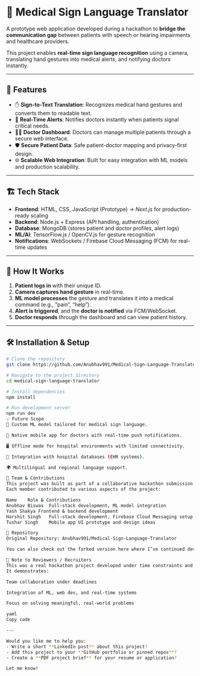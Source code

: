 # 🧠 Medical Sign Language Translator

A prototype web application developed during a hackathon to **bridge the communication gap** between patients with speech or hearing impairments and healthcare providers.

This project enables **real-time sign language recognition** using a camera, translating hand gestures into medical alerts, and notifying doctors instantly.

---

## 🚀 Features

- ✋ **Sign-to-Text Translation**: Recognizes medical hand gestures and converts them to readable text.
- 📢 **Real-Time Alerts**: Notifies doctors instantly when patients signal critical needs.
- 👩‍⚕️ **Doctor Dashboard**: Doctors can manage multiple patients through a secure web interface.
- 🛡 **Secure Patient Data**: Safe patient-doctor mapping and privacy-first design.
- 🌐 **Scalable Web Integration**: Built for easy integration with ML models and production scalability.

---

## 🏗 Tech Stack

- **Frontend**: HTML, CSS, JavaScript (Prototype) → *Next.js* for production-ready scaling
- **Backend**: Node.js + Express (API handling, authentication)
- **Database**: MongoDB (stores patient and doctor profiles, alert logs)
- **ML/AI**: TensorFlow.js / OpenCV.js for gesture recognition
- **Notifications**: WebSockets / Firebase Cloud Messaging (FCM) for real-time updates

---

## 🔧 How It Works

1. **Patient logs in** with their unique ID.
2. **Camera captures hand gesture** in real-time.
3. **ML model processes** the gesture and translates it into a medical command (e.g., “pain”, “help”).
4. **Alert is triggered**, and the **doctor is notified** via FCM/WebSocket.
5. **Doctor responds** through the dashboard and can view patient history.

---

## 🛠 Installation & Setup

```bash
# Clone the repository
git clone https://github.com/Anubhav991/Medical-Sign-Language-Translator.git

# Navigate to the project directory
cd medical-sign-language-translator

# Install dependencies
npm install

# Run development server
npm run dev
💡 Future Scope
🧠 Custom ML model tailored for medical sign language.

📱 Native mobile app for doctors with real-time push notifications.

🖥 Offline mode for hospital environments with limited connectivity.

🔗 Integration with hospital databases (EHR systems).

🌍 Multilingual and regional language support.

🤝 Team & Contributions
This project was built as part of a collaborative hackathon submission.
Each member contributed to various aspects of the project:

Name	Role & Contributions
Anubhav Biswas	Full-stack development, ML model integration
Yash Shakya	Frontend & backend development
Harshit Singh	Full-stack development, Firebase Cloud Messaging setup, real-time alert system
Tushar Singh	Mobile app UI prototype and design ideas

🔗 Repository
Original Repository: Anubhav991/Medical-Sign-Language-Translator

You can also check out the forked version here where I’ve continued development.

📌 Note to Reviewers / Recruiters
This was a real hackathon project developed under time constraints and rapid prototyping conditions.
It demonstrates:

Team collaboration under deadlines

Integration of ML, web dev, and real-time systems

Focus on solving meaningful, real-world problems

yaml
Copy code

---

Would you like me to help you:
- Write a short **LinkedIn post** about this project?
- Add this project to your **GitHub portfolio or pinned repos**?
- Create a **PDF project brief** for your resume or application?

Let me know!
